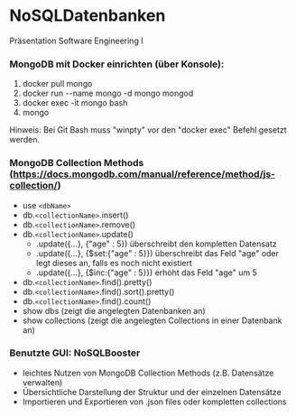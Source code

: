 # NoSQLDatenbanken
Präsentation Software Engineering I

### MongoDB mit Docker einrichten (über Konsole):
  1. docker pull mongo
  2. docker run --name mongo -d mongo mongod
  3. docker exec -it mongo bash
  4. mongo

Hinweis: Bei Git Bash muss "winpty" vor den "docker exec" Befehl gesetzt werden.

### MongoDB Collection Methods (https://docs.mongodb.com/manual/reference/method/js-collection/)
- use `<dbName>`
- db.`<collectionName>`.insert()
- db.`<collectionName>`.remove()
- db.`<collectionName>`.update()
  - .update({...}, {"age" : 5}) überschreibt den kompletten Datensatz
  - .update({...}, {$set:{"age" : 5}}) überschreibt das Feld "age" oder legt dieses an, falls es noch nicht existiert
  - .update({...}, {$inc:{"age" : 5}}) erhöht das Feld "age" um 5
- db.`<collectionName>`.find().pretty()
- db.`<collectionName>`.find().sort().pretty()
- db.`<collectionName>`.find().count()
- show dbs (zeigt die angelegten Datenbanken an)
- show collections (zeigt die angelegten Collections in einer Datenbank an)

### Benutzte GUI: NoSQLBooster
- leichtes Nutzen von MongoDB Collection Methods (z.B. Datensätze verwalten)
- Übersichtliche Darstellung der Struktur und der einzelnen Datensätze
- Importieren und Exportieren von .json files oder kompletten collections

